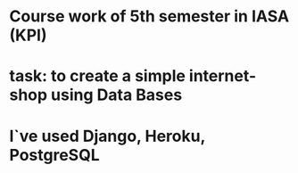 # Course work of 5th semester in IASA (KPI)
# task: to create a simple internet-shop using Data Bases
# I`ve used Django, Heroku, PostgreSQL
